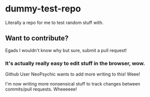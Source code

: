 # dummy-test-repo
Literally a repo for me to test random stuff with.

## Want to contribute?
Egads I wouldn't know why but sure, submit a pull request!

### It's actually really easy to edit stuff in the browser, wow.

Github User NeoPsychic wants to add more writing to this! Weee!

I'm now writing more nonsensical stuff to track changes between commits/pull requests. Wheeeeee!

